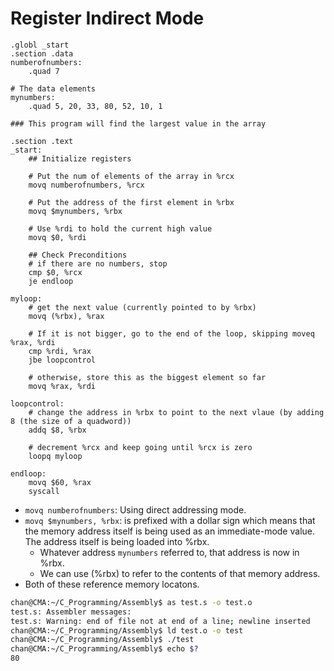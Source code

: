 # Register Indirect Mode

```assembly
.globl _start
.section .data
numberofnumbers:
    .quad 7

# The data elements
mynumbers:
    .quad 5, 20, 33, 80, 52, 10, 1

### This program will find the largest value in the array

.section .text
_start:
    ## Initialize registers

    # Put the num of elements of the array in %rcx
    movq numberofnumbers, %rcx

    # Put the address of the first element in %rbx
    movq $mynumbers, %rbx

    # Use %rdi to hold the current high value
    movq $0, %rdi

    ## Check Preconditions
    # if there are no numbers, stop
    cmp $0, %rcx
    je endloop

myloop:
    # get the next value (currently pointed to by %rbx)
    movq (%rbx), %rax

    # If it is not bigger, go to the end of the loop, skipping moveq %rax, %rdi
    cmp %rdi, %rax
    jbe loopcontrol

    # otherwise, store this as the biggest element so far
    movq %rax, %rdi

loopcontrol:
    # change the address in %rbx to point to the next vlaue (by adding 8 (the size of a quadword))
    addq $8, %rbx

    # decrement %rcx and keep going until %rcx is zero 
    loopq myloop

endloop:
    movq $60, %rax
    syscall
```

- `movq numberofnumbers`: Using direct addressing mode.
- `movq $mynumbers, %rbx`: is prefixed with a dollar sign which means that the memory address itself is being used as an immediate-mode value. The address itself is being loaded into %rbx.
  - Whatever address `mynumbers` referred to, that address is now in %rbx.
  - We can use (%rbx) to refer to the contents of that memory address.
- Both of these reference memory locatons.

```sh
chan@CMA:~/C_Programming/Assembly$ as test.s -o test.o
test.s: Assembler messages:
test.s: Warning: end of file not at end of a line; newline inserted
chan@CMA:~/C_Programming/Assembly$ ld test.o -o test
chan@CMA:~/C_Programming/Assembly$ ./test
chan@CMA:~/C_Programming/Assembly$ echo $?
80

```

